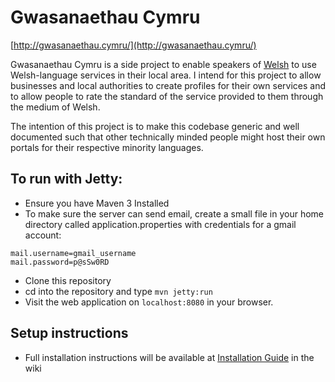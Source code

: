 # Gwasanaethau Cymru

[http://gwasanaethau.cymru/](http://gwasanaethau.cymru/)

Gwasanaethau Cymru is a side project to enable speakers of [Welsh](https://en.wikipedia.org/wiki/Welsh_language) 
to use Welsh-language services in their local area. I intend for this project to 
allow businesses and local authorities to create profiles for their own services 
and to allow people to rate the standard of the service provided to them 
through the medium of Welsh.

The intention of this project is to make this codebase generic and well 
documented such that other technically minded people might host their own 
portals for their respective minority languages.

## To run with Jetty:
- Ensure you have Maven 3 Installed
- To make sure the server can send email, create a small file in your home directory called application.properties with credentials for a gmail account:
```
mail.username=gmail_username
mail.password=p@sSw0RD
```
- Clone this repository
- cd into the repository and type `mvn jetty:run`
- Visit the web application on `localhost:8080` in your browser.

## Setup instructions
* Full installation instructions will be available at [Installation Guide](https://github.com/hiraethus/gwasanaethau-cymraeg/wiki/Installation%20Guide) in the wiki
